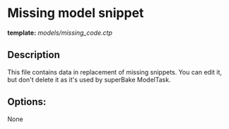 # Missing model snippet
<i class="icon-file"></i> **template:** *models/missing_code.ctp*

## Description
This file contains data in replacement of missing snippets.
You can edit it, but don't delete it as it's used by superBake ModelTask.

## Options:
None